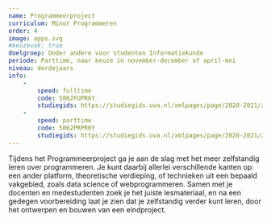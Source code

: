 ```yaml
---
name: Programmeerproject
curriculum: Minor Programmeren
order: 4
image: apps.svg
#keuzevak: true
doelgroep: Onder andere voor studenten Informatiekunde
periode: Parttime, naar keuze in november-december of april-mei
niveau: derdejaars
info:
    -
        speed: fulltime
        code: 5062FUPR6Y
        studiegids: https://studiegids.uva.nl/xmlpages/page/2020-2021/zoek-vak/vak/80267
    -
        speed: parttime
        code: 5062PRPR6Y
        studiegids: https://studiegids.uva.nl/xmlpages/page/2020-2021/zoek-vak/vak/79446
---
```


Tijdens het Programmeerproject ga je aan de slag met het meer zelfstandig leren over programmeren. Je kunt daarbij allerlei verschillende kanten op: een ander platform, theoretische verdieping, of technieken uit een bepaald vakgebied, zoals data science of webprogrammeren. Samen met je docenten en medestudenten zoek je het juiste lesmateriaal, en na een gedegen voorbereiding laat je zien dat je zelfstandig verder kunt leren, door het ontwerpen en bouwen van een eindproject.
